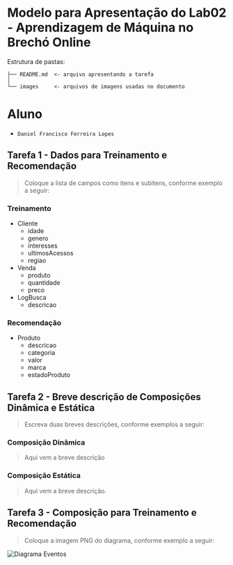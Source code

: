 # Modelo para Apresentação do Lab02 - Aprendizagem de Máquina no Brechó Online

Estrutura de pastas:

~~~
├── README.md  <- arquivo apresentando a tarefa
│
└── images     <- arquivos de imagens usadas no documento
~~~

# Aluno
* `Daniel Francisco Ferreira Lopes`

## Tarefa 1 - Dados para Treinamento e Recomendação

> Coloque a lista de campos como itens e subitens, conforme exemplo a seguir:
>
### Treinamento
* Cliente
  * idade
  * genero
  * interesses
  * ultimosAcessos
  * regiao
* Venda
  * produto
  * quantidade
  * preco
* LogBusca
  * descricao

### Recomendação
* Produto
  * descricao
  * categoria
  * valor
  * marca
  * estadoProduto

## Tarefa 2 - Breve descrição de Composições Dinâmica e Estática

> Escreva duas breves descrições, conforme exemplos a seguir:
>
### Composição Dinâmica
> Aqui vem a breve descrição
### Composição Estática
> Aqui vem a breve descrição.

## Tarefa 3 - Composição para Treinamento e Recomendação

> Coloque a imagem PNG do diagrama, conforme exemplo a seguir:
>
![Diagrama Eventos](images/recomendation-composition.png)
